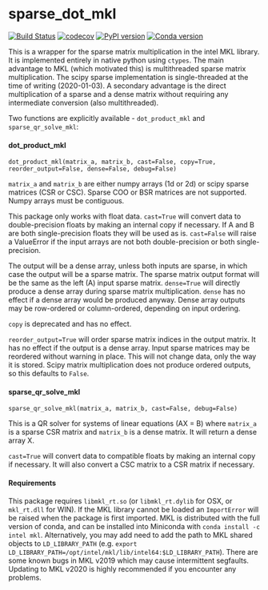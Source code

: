# sparse_dot_mkl
[![Build Status](https://travis-ci.org/flatironinstitute/sparse_dot.svg?branch=master)](https://travis-ci.org/flatironinstitute/sparse_dot)
[![codecov](https://codecov.io/gh/flatironinstitute/sparse_dot/branch/master/graph/badge.svg)](https://codecov.io/gh/flatironinstitute/sparse_dot)
[![PyPI version](https://badge.fury.io/py/sparse-dot-mkl.svg)](https://badge.fury.io/py/sparse-dot-mkl)
[![Conda version](https://anaconda.org/conda-forge/sparse_dot_mkl/badges/version.svg)](https://anaconda.org/conda-forge/sparse_dot_mkl)

This is a wrapper for the sparse matrix multiplication in the intel MKL library.
It is implemented entirely in native python using `ctypes`.
The main advantage to MKL (which motivated this) is multithreaded sparse matrix multiplication. 
The scipy sparse implementation is single-threaded at the time of writing (2020-01-03).
A secondary advantage is the direct multiplication of a sparse and a dense matrix without requiring any
intermediate conversion (also multithreaded). 

Two functions are explicitly available - `dot_product_mkl` and `sparse_qr_solve_mkl`: 

#### dot_product_mkl
`dot_product_mkl(matrix_a, matrix_b, cast=False, copy=True, reorder_output=False, dense=False, debug=False)`

`matrix_a` and `matrix_b` are either numpy arrays (1d or 2d) or scipy sparse matrices (CSR or CSC).
Sparse COO or BSR matrices are not supported. 
Numpy arrays must be contiguous.

This package only works with float data.
`cast=True` will convert data to double-precision floats by making an internal copy if necessary.
If A and B are both single-precision floats they will be used as is.
`cast=False` will raise a ValueError if the input arrays are not both double-precision or both single-precision.

The output will be a dense array, unless both inputs are sparse, in which case the output will be a sparse matrix.
The sparse matrix output format will be the same as the left (A) input sparse matrix.
`dense=True` will directly produce a dense array during sparse matrix multiplication. 
`dense` has no effect if a dense array would be produced anyway. 
Dense array outputs may be row-ordered or column-ordered, depending on input ordering.

`copy` is deprecated and has no effect.

`reorder_output=True` will order sparse matrix indices in the output matrix. 
It has no effect if the output is a dense array.
Input sparse matrices may be reordered without warning in place. 
This will not change data, only the way it is stored.
Scipy matrix multiplication does not produce ordered outputs, so this defaults to `False`.

#### sparse_qr_solve_mkl
`sparse_qr_solve_mkl(matrix_a, matrix_b, cast=False, debug=False)`

This is a QR solver for systems of linear equations (AX = B) where `matrix_a` is a sparse CSR matrix 
and `matrix_b` is a dense matrix.
It will return a dense array X.

`cast=True` will convert data to compatible floats by making an internal copy if necessary.
It will also convert a CSC matrix to a CSR matrix if necessary.

#### Requirements

This package requires `libmkl_rt.so` (or `libmkl_rt.dylib` for OSX, or `mkl_rt.dll` for WIN).
If the MKL library cannot be loaded an `ImportError` will be raised when the package is first imported. 
MKL is distributed with the full version of conda,
and can be installed into Miniconda with `conda install -c intel mkl`.
Alternatively, you may add need to add the path to MKL shared objects to `LD_LIBRARY_PATH`
(e.g. `export LD_LIBRARY_PATH=/opt/intel/mkl/lib/intel64:$LD_LIBRARY_PATH`).
There are some known bugs in MKL v2019 which may cause intermittent segfaults.
Updating to MKL v2020 is highly recommended if you encounter any problems.